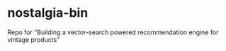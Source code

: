 # nostalgia-bin
Repo for "Building a vector-search powered recommendation engine for vintage products"
